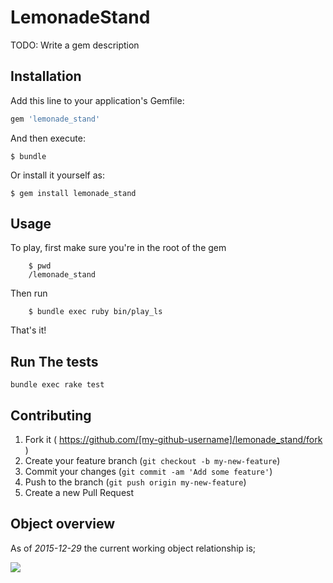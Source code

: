 # LemonadeStand

TODO: Write a gem description

## Installation

Add this line to your application's Gemfile:

```ruby
gem 'lemonade_stand'
```

And then execute:

    $ bundle

Or install it yourself as:

    $ gem install lemonade_stand

## Usage

To play, first make sure you're in the root of the gem

        $ pwd
        /lemonade_stand

Then run 

        $ bundle exec ruby bin/play_ls

That's it!

## Run The tests

`bundle exec rake test`


## Contributing

1. Fork it ( https://github.com/[my-github-username]/lemonade_stand/fork )
2. Create your feature branch (`git checkout -b my-new-feature`)
3. Commit your changes (`git commit -am 'Add some feature'`)
4. Push to the branch (`git push origin my-new-feature`)
5. Create a new Pull Request


## Object overview

As of _2015-12-29_ the current working object relationship is;

![](https://cloud.githubusercontent.com/assets/587705/12044444/889cf6be-ae4e-11e5-8dd0-d098b077ba80.png)
